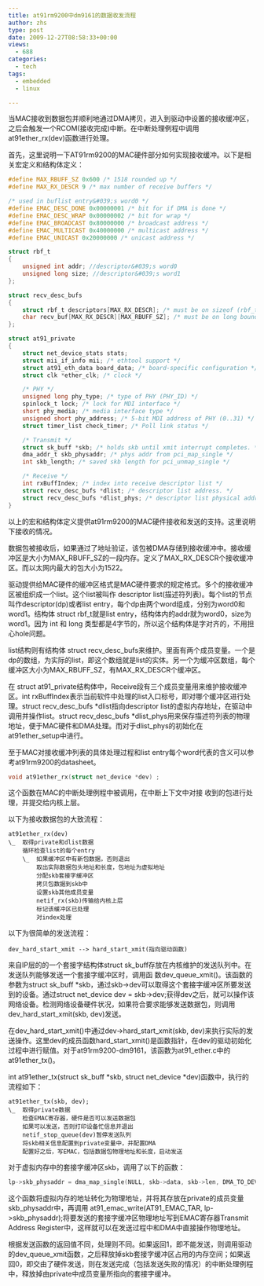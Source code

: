 ```yaml
---
title: at91rm9200中dm9161的数据收发流程
author: zhs
type: post
date: 2009-12-27T08:58:33+00:00
views:
  - 688
categories:
  - tech
tags:
  - embedded
  - linux

---
```


当MAC接收到数据包并顺利地通过DMA拷贝，进入到驱动中设置的接收缓冲区，之后会触发一个RCOM(接收完成)中断。在中断处理例程中调用at91ether_rx(dev)函数进行处理。

首先，这里说明一下AT91rm9200的MAC硬件部分如何实现接收缓冲。以下是相关宏定义和结构体定义：

```c
#define MAX_RBUFF_SZ 0x600 /* 1518 rounded up */
#define MAX_RX_DESCR 9 /* max number of receive buffers */

/* used in buflist entry&#039;s word0 */
#define EMAC_DESC_DONE 0x00000001 /* bit for if DMA is done */
#define EMAC_DESC_WRAP 0x00000002 /* bit for wrap */
#define EMAC_BROADCAST 0x80000000 /* broadcast address */
#define EMAC_MULTICAST 0x40000000 /* multicast address */
#define EMAC_UNICAST 0x20000000 /* unicast address */

struct rbf_t
{
    unsigned int addr; //descriptor&#039;s word0
    unsigned long size; //descriptor&#039;s word1
};

struct recv_desc_bufs
{
    struct rbf_t descriptors[MAX_RX_DESCR]; /* must be on sizeof (rbf_t) boundary */
    char recv_buf[MAX_RX_DESCR][MAX_RBUFF_SZ]; /* must be on long boundary */
};

struct at91_private
{
    struct net_device_stats stats;
    struct mii_if_info mii; /* ethtool support */
    struct at91_eth_data board_data; /* board-specific configuration */
    struct clk *ether_clk; /* clock */

    /* PHY */
    unsigned long phy_type; /* type of PHY (PHY_ID) */
    spinlock_t lock; /* lock for MDI interface */
    short phy_media; /* media interface type */
    unsigned short phy_address; /* 5-bit MDI address of PHY (0..31) */
    struct timer_list check_timer; /* Poll link status */

    /* Transmit */
    struct sk_buff *skb; /* holds skb until xmit interrupt completes. */
    dma_addr_t skb_physaddr; /* phys addr from pci_map_single */
    int skb_length; /* saved skb length for pci_unmap_single */

    /* Receive */
    int rxBuffIndex; /* index into receive descriptor list */
    struct recv_desc_bufs *dlist; /* descriptor list address. */
    struct recv_desc_bufs *dlist_phys; /* descriptor list physical address */
}
```

以上的宏和结构体定义提供at91rm9200的MAC硬件接收和发送的支持。这里说明下接收的情况。

数据包被接收后，如果通过了地址验证，该包被DMA存储到接收缓冲中。接收缓冲区是大小为MAX\_RBUFF\_SZ的一段内存。定义了MAX\_RX\_DESCR个接收缓冲区。而以太网内最大的包大小为1522。

驱动提供给MAC硬件的缓冲区格式是MAC硬件要求的规定格式。多个的接收缓冲区被组织成一个list。这个list被叫作 descriptor list(描述符列表)。每个list的节点叫作descriptor(dp)或者list entry，每个dp由两个word组成，分别为word0和word1。结构体 struct rbf_t就是list entry，结构体内的addr就为word0，size为word1。因为 int 和 long 类型都是4字节的，所以这个结构体是字对齐的，不用担心hole问题。

list结构则有结构体 struct recv\_desc\_bufs来维护。里面有两个成员变量。一个是dp的数组，为实际的list，即这个数组就是list的实体。另一个为缓冲区数组，每个缓冲区大小为MAX\_RBUFF\_SZ，有MAX\_RX\_DESCR个缓冲区。

在 struct at91\_private结构体中，Receive段有三个成员变量用来维护接收缓冲区。int rxBuffIndex表示当前软件中处理的list入口标号，即对哪个缓冲区进行处理。struct recv\_desc\_bufs \*dlist指向descriptor list的虚拟内存地址，在驱动中调用并操作list。struct recv\_desc\_bufs \*dlist\_phys用来保存描述符列表的物理地址，便于MAC硬件和DMA处理。而对于dlist\_phys的初始化在 at91ether\_setup中进行。

至于MAC对接收缓冲列表的具体处理过程和list entry每个word代表的含义可以参考at91rm9200的datasheet。

```c
void at91ether_rx(struct net_device *dev) ;
```

这个函数在MAC的中断处理例程中被调用，在中断上下文中对接 收到的包进行处理，并提交给内核上层。

以下为接收数据包的大致流程：

```
at91ether_rx(dev)
\_  取得private和dlist数据
    循环检查list的每个entry
    \_  如果缓冲区中有新包数据，否则退出
        取出实际数据包头地址和长度，包地址为虚拟地址
        分配skb套接字缓冲区
        拷贝包数据到skb中
        设置skb其他成员变量
        netif_rx(skb)传输给内核上层
        标记该缓冲区已处理
        对index处理
```

以下为很简单的发送流程：

```
dev_hard_start_xmit --> hard_start_xmit(指向驱动函数)
```

来自IP层的的一个套接字结构体struct sk\_buff存放在内核维护的发送队列中。在发送队列能够发送一个套接字缓冲区时，调用函 数dev\_queue\_xmit()。该函数的参数为struct sk\_buff *skb，通过skb->dev可以取得这个套接字缓冲区所要发送到的设备。通过struct net\_device dev = skb->dev;获得dev之后，就可以操作该网络设备。检测网络设备硬件状况，如果符合要求能够发送数据包，则调用dev\_hard\_start\_xmit(skb, dev)发送。

在dev\_hard\_start\_xmit()中通过dev->hard\_start\_xmit(skb, dev)来执行实际的发送操作。这里dev的成员函数hard\_start\_xmit()是函数指针，在dev的驱动初始化过程中进行赋值。对于at91rm9200-dm9161，该函数为at91\_ether.c中的at91ether_tx()。

int at91ether\_tx(struct sk\_buff \*skb, struct net_device \*dev)函数中，执行的流程如下：

```
at91ether_tx(skb, dev);
\_  取得private数据
    检查EMAC寄存器，硬件是否可以发送数据包
    如果可以发送，否则打印设备忙信息并退出
    netif_stop_queue(dev)暂停发送队列
    将skb相关信息配置到private变量中，并配置DMA
    配置好之后，写EMAC，包括数据包物理地址和长度，启动发送
```

对于虚拟内存中的套接字缓冲区skb，调用了以下的函数：

```c
lp->skb_physaddr = dma_map_single(NULL, skb->data, skb->len, DMA_TO_DEVICE);
```

这个函数将虚拟内存的地址转化为物理地址，并将其存放在private的成员变量skb\_physaddr中，再调用 at91\_emac\_write(AT91\_EMAC\_TAR, lp->skb\_physaddr);将要发送的套接字缓冲区物理地址写到EMAC寄存器Transmit Address Register中，这样就可以在发送过程中和DMA中直接操作物理地址。

根据发送函数的返回值不同，处理则不同。如果返回1，即不能发送，则调用驱动的dev\_queue\_xmit函数，之后释放掉skb套接字缓冲区占用的内存空间；如果返回0，即交由了硬件发送，则在发送完成（包括发送失败的情况）的中断处理例程中，释放掉由private中成员变量所指向的套接字缓冲。
